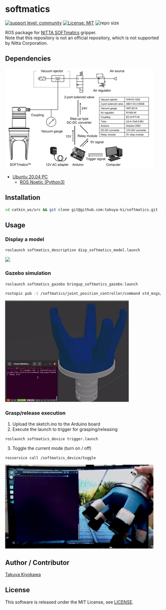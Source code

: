 # softmatics

[![support level: community](https://img.shields.io/badge/support%20level-community-lightgray.svg)](http://rosindustrial.org/news/2016/10/7/better-supporting-a-growing-ros-industrial-software-platform)
[![License: MIT](https://img.shields.io/badge/License-MIT-yellow.svg)](https://opensource.org/licenses/MIT)
![repo size](https://img.shields.io/github/repo-size/Osaka-University-Harada-Laboratory/softmatics)

ROS package for [NITTA SOFTmatics](https://www.nitta.co.jp/en/product/robothand/) gripper.  
Note that this repository is not an official repository, which is not supported by Nitta Corporation.

## Dependencies

<img src=img/system.png width=480>

- [Ubuntu 20.04 PC](https://ubuntu.com/certified/laptops?q=&limit=20&vendor=Dell&vendor=Lenovo&vendor=HP&release=20.04+LTS)
  - [ROS Noetic (Python3)](https://wiki.ros.org/noetic/Installation/Ubuntu)

## Installation

```bash
cd catkin_ws/src && git clone git@github.com:takuya-ki/softmatics.git --depth 1 && git clone https://github.com/roboticsgroup/roboticsgroup_upatras_gazebo_plugins.git --depth 1 && cd ../ && sudo rosdep update && sudo rosdep install --from-paths ./src --ignore-packages-from-source --rosdistro noetic -y --os=ubuntu:focal -y && sudo apt install ros-noetic-ros-control ros-noetic-ros-controllers && catkin build -DPYTHON_EXECUTABLE=/usr/bin/python3
```

## Usage

### Display a model
```bash
roslaunch softmatics_description disp_softmatics_model.launch
```

<img src="softmatics_description/images/softmatics_rviz.gif" width="400">  

### Gazebo simulation
```bash
roslaunch softmatics_gazebo bringup_softmatics_gazebo.launch
```
```bash
rostopic pub -1 /softmatics/joint_position_controller/command std_msgs/Float64 "data: 0.6"
```

<img src="softmatics_description/images/softmatics_gazebo.gif" width="400">  

### Grasp/release execution
1. Upload the sketch.ino to the Arduino board
2. Execute the launch to trigger for grasping/releasing
```bash
roslaunch softmatics_device trigger.launch
```
3. Toggle the current mode (turn on / off)
```bash
rosservice call /softmatics_device/toggle
```
<img src="img/toggle_4x.gif" width="480">  

## Author / Contributor

[Takuya Kiyokawa](https://takuya-ki.github.io/)

## License

This software is released under the MIT License, see [LICENSE](./LICENSE).
